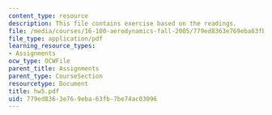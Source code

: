 ```yaml
---
content_type: resource
description: This file contains exercise based on the readings.
file: /media/courses/16-100-aerodynamics-fall-2005/779ed8363e769eba63fb7be74ac03096_hw5.pdf
file_type: application/pdf
learning_resource_types:
- Assignments
ocw_type: OCWFile
parent_title: Assignments
parent_type: CourseSection
resourcetype: Document
title: hw5.pdf
uid: 779ed836-3e76-9eba-63fb-7be74ac03096
---
```

